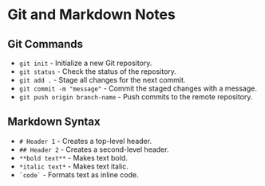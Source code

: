 # Git and Markdown Notes

## Git Commands
- `git init` - Initialize a new Git repository.
- `git status` - Check the status of the repository.
- `git add .` - Stage all changes for the next commit.
- `git commit -m "message"` - Commit the staged changes with a message.
- `git push origin branch-name` - Push commits to the remote repository.

## Markdown Syntax
- `# Header 1` - Creates a top-level header.
- `## Header 2` - Creates a second-level header.
- `**bold text**` - Makes text bold.
- `*italic text*` - Makes text italic.
- `` `code` `` - Formats text as inline code.
